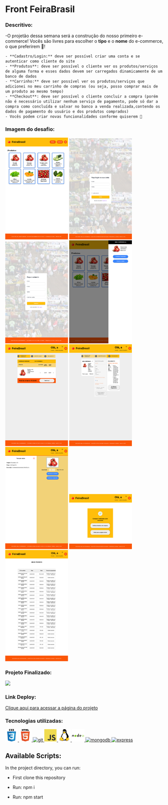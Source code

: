 # Front FeiraBrasil

### Descritivo:

-O projetão dessa semana será a construção do nosso primeiro e-commerce!
Vocês são livres para escolher o **tipo** e o **nome** do e-commerce, o que preferirem 🙂!

    - **Cadastro/Login:** deve ser possível criar uma conta e se autenticar como cliente do site
    - **Produtos**: deve ser possível o cliente ver os produtos/serviços de alguma forma e esses dados devem ser carregados dinamicamente de um banco de dados
    - **Carrinho:** deve ser possível ver os produtos/serviços que adicionei no meu carrinho de compras (ou seja, posso comprar mais de um produto ao mesmo tempo)
    - **Checkout**: deve ser possível o cliente concluir a compra (porém não é necessário utilizar nenhum serviço de pagamento, pode só dar a compra como concluída e salvar no banco a venda realizada,contendo os dados de pagamento do usuário e dos produtos comprados)
    - Vocês podem criar novas funcionalidades conforme quiserem 🙂
  
### Imagem do desafio:

<p>

<img src='https://github.com/guoconde/FeiraBrasil/blob/main/public/images/tela_01.png?raw=true' width='200px' />
<img src='https://github.com/guoconde/FeiraBrasil/blob/main/public/images/login.png?raw=true' width='200px' />
<img src='https://github.com/guoconde/FeiraBrasil/blob/main/public/images/cadastro.png?raw=true' width='200px' />
<img src='https://github.com/guoconde/FeiraBrasil/blob/main/public/images/carrinho.png?raw=true' width='200px' />
<img src='https://github.com/guoconde/FeiraBrasil/blob/main/public/images/carrinho02.png?raw=true' width='200px' />
<img src='https://github.com/guoconde/FeiraBrasil/blob/main/public/images/carrinho03.png?raw=true' width='200px' />
<img src='https://github.com/guoconde/FeiraBrasil/blob/main/public/images/info.png?raw=true' width='200px' />
<img src='https://github.com/guoconde/FeiraBrasil/blob/main/public/images/sucesso.png?raw=true' width='200px' />
<img src='https://github.com/guoconde/FeiraBrasil/blob/main/public/images/historico.png?raw=true' width='200px' />

</p>

### Projeto Finalizado:

<img src='https://github.com/guoconde/FeiraBrasil/blob/main/public/images/feira_brasil.gif?raw=true'/>

### Link Deploy:

[Clique aqui para acessar a página do projeto](https://feira-brasil.vercel.app/)

### Tecnologias utilizadas:

<p align="left">
  <a href="https://www.w3schools.com/css/" target="_blank"> <img src="https://raw.githubusercontent.com/devicons/devicon/master/icons/css3/css3-original-wordmark.svg" alt="css3" width="40" height="40"/> </a> 
  <a href="https://www.w3.org/html/" target="_blank"> <img src="https://raw.githubusercontent.com/devicons/devicon/master/icons/html5/html5-original-wordmark.svg" alt="html5" width="40" height="40"/> </a> 
  <a href="https://git-scm.com/" target="_blank"> <img src="https://www.vectorlogo.zone/logos/git-scm/git-scm-icon.svg" alt="git" width="40" height="40"/> </a>
  <a href="https://developer.mozilla.org/en-US/docs/Web/JavaScript" target="_blank"> <img src="https://raw.githubusercontent.com/devicons/devicon/master/icons/javascript/javascript-original.svg" alt="javascript" width="40" height="40"/> </a> 
  <a href="https://www.linux.org/" target="_blank"> <img src="https://raw.githubusercontent.com/devicons/devicon/master/icons/linux/linux-original.svg" alt="linux" width="40" height="40"/> </a> 
  <a href="https://nodejs.org" target="_blank"> <img src="https://raw.githubusercontent.com/devicons/devicon/master/icons/nodejs/nodejs-original-wordmark.svg" alt="nodejs" width="40" height="40"/> </a> 
  <a href="https://www.mongodb.com/pt-br" target="_blank"> <img src="https://icongr.am/devicon/mongodb-original-wordmark.svg?size=128&color=currentColor" alt="mongodb" width="40" height="40"/> </a> 
  <a href="https://expressjs.com/pt-br/" target="_blank"> <img src="https://icongr.am/devicon/express-original-wordmark.svg?size=128&color=currentColor" alt="express" width="40" height="40"/> </a> 
</p>

## Available Scripts:

In the project directory, you can run:

- First clone this repository

- Run: npm i

- Run: npm start